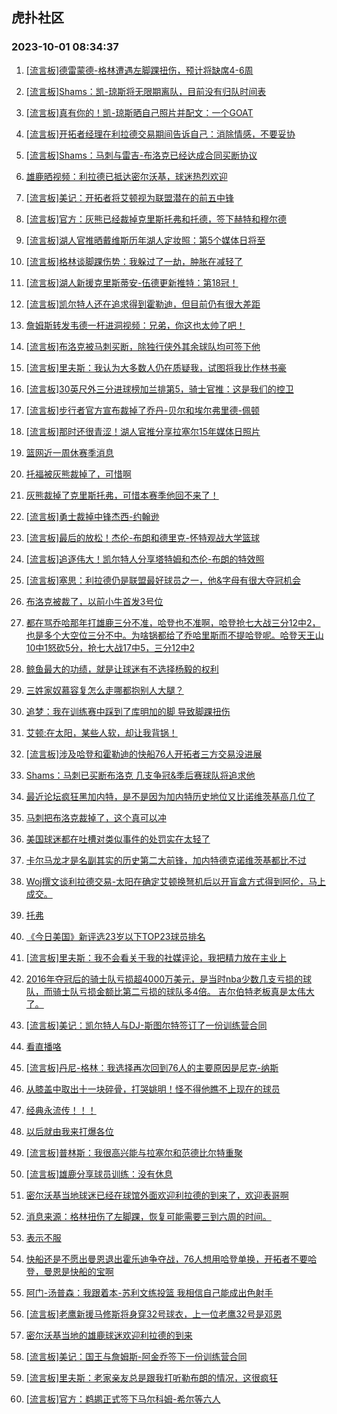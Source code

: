 ## 虎扑社区 
### 2023-10-01 08:34:37

1. [[流言板]德雷蒙德-格林遭遇左脚踝扭伤，预计将缺席4-6周](https://bbs.hupu.com/62291145.html)

2. [[流言板]Shams：凯-琼斯将无限期离队，目前没有归队时间表](https://bbs.hupu.com/62291215.html)

3. [[流言板]真有你的！凯-琼斯晒自己照片并配文：一个GOAT](https://bbs.hupu.com/62289066.html)

4. [[流言板]开拓者经理在利拉德交易期间告诉自己：消除情感，不要妥协](https://bbs.hupu.com/62289401.html)

5. [[流言板]Shams：马刺与雷吉-布洛克已经达成合同买断协议](https://bbs.hupu.com/62291207.html)

6. [雄鹿晒视频：利拉德已抵达密尔沃基，球迷热烈欢迎](https://bbs.hupu.com/62291472.html)

7. [[流言板]美记：开拓者将艾顿视为联盟潜在的前五中锋](https://bbs.hupu.com/62288950.html)

8. [[流言板]官方：灰熊已经裁掉克里斯托弗和托德，签下赫特和穆尔德](https://bbs.hupu.com/62291289.html)

9. [[流言板]湖人官推晒戴维斯历年湖人定妆照：第5个媒体日将至](https://bbs.hupu.com/62291203.html)

10. [[流言板]格林谈脚踝伤势：我躲过了一劫，肿胀在减轻了](https://bbs.hupu.com/62291158.html)

11. [[流言板]湖人新援克里斯蒂安-伍德更新推特：第18冠！](https://bbs.hupu.com/62291186.html)

12. [[流言板]凯尔特人还在追求得到霍勒迪，但目前仍有很大差距](https://bbs.hupu.com/62291443.html)

13. [詹姆斯转发韦德一杆进洞视频：兄弟，你这也太帅了吧！](https://bbs.hupu.com/62291447.html)

14. [[流言板]布洛克被马刺买断，除独行侠外其余球队均可签下他](https://bbs.hupu.com/62291438.html)

15. [[流言板]里夫斯：我认为大多数人仍在质疑我，试图将我比作林书豪](https://bbs.hupu.com/62284885.html)

16. [[流言板]30英尺外三分进球榜加兰排第5，骑士官推：这是我们的控卫](https://bbs.hupu.com/62291306.html)

17. [[流言板]步行者官方宣布裁掉了乔丹-贝尔和埃尔弗里德-佩顿](https://bbs.hupu.com/62291371.html)

18. [[流言板]那时还很青涩！湖人官推分享拉塞尔15年媒体日照片](https://bbs.hupu.com/62291224.html)

19. [篮网近一周休赛季消息](https://bbs.hupu.com/62291127.html)

20. [托福被灰熊裁掉了，可惜啊](https://bbs.hupu.com/62291265.html)

21. [灰熊裁掉了克里斯托弗，可惜本赛季他回不来了！](https://bbs.hupu.com/62291361.html)

22. [[流言板]勇士裁掉中锋杰西-约翰逊](https://bbs.hupu.com/62283854.html)

23. [[流言板]最后的放松！杰伦-布朗和德里克-怀特观战大学篮球](https://bbs.hupu.com/62291334.html)

24. [[流言板]追逐伟大！凯尔特人分享塔特姆和杰伦-布朗的特效照](https://bbs.hupu.com/62291257.html)

25. [[流言板]塞思：利拉德仍是联盟最好球员之一，他&字母有很大夺冠机会](https://bbs.hupu.com/62291510.html)

26. [布洛克被裁了，以前小牛首发3号位](https://bbs.hupu.com/62291343.html)

27. [都在骂乔哈那年打雄鹿三分不准，哈登也不准啊，哈登抢七大战三分12中2，也是多个大空位三分不中。为啥锅都给了乔哈里斯而不提哈登呢。哈登天王山10中1怒砍5分，抢七大战17中5，三分12中2](https://bbs.hupu.com/62291143.html)

28. [鲸鱼最大的功绩，就是让球迷有不选择杨毅的权利](https://bbs.hupu.com/62291384.html)

29. [三姓家奴慕容复怎么走哪都抱别人大腿？](https://bbs.hupu.com/62291409.html)

30. [追梦：我在训练赛中踩到了库明加的脚 导致脚踝扭伤](https://bbs.hupu.com/62291189.html)

31. [艾顿:在太阳，某些人软，却让我背锅！](https://bbs.hupu.com/62291561.html)

32. [[流言板]涉及哈登和霍勒迪的快船76人开拓者三方交易没进展](https://bbs.hupu.com/62283595.html)

33. [Shams：马刺已买断布洛克 几支争冠&季后赛球队将追求他](https://bbs.hupu.com/62291187.html)

34. [最近论坛疯狂黑加内特，是不是因为加内特历史地位又比诺维茨基高几位了](https://bbs.hupu.com/62291076.html)

35. [马刺把布洛克裁掉了，这个真可以冲](https://bbs.hupu.com/62291029.html)

36. [美国球迷都在吐槽对类似事件的处罚实在太轻了](https://bbs.hupu.com/62291040.html)

37. [卡尔马龙才是名副其实的历史第二大前锋，加内特德克诺维茨基都比不过](https://bbs.hupu.com/62291084.html)

38. [Woj撰文谈利拉德交易-太阳在确定艾顿换弩机后以开盲盒方式得到阿伦，马上成交。](https://bbs.hupu.com/62291005.html)

39. [托弗](https://bbs.hupu.com/62291048.html)

40. [《今日美国》新评选23岁以下TOP23球员排名](https://bbs.hupu.com/62285490.html)

41. [[流言板]里夫斯：我不会看关于我的社媒评论，我把精力放在主业上](https://bbs.hupu.com/62284804.html)

42. [2016年夺冠后的骑士队亏损超4000万美元，是当时nba少数几支亏损的球队，而骑士队亏损金额比第二亏损的球队多4倍。  吉尔伯特老板真是太伟大了。](https://bbs.hupu.com/62285874.html)

43. [[流言板]美记：凯尔特人与DJ-斯图尔特签订了一份训练营合同](https://bbs.hupu.com/62289267.html)

44. [看直播咯](https://bbs.hupu.com/62290973.html)

45. [[流言板]丹尼-格林：我选择再次回到76人的主要原因是尼克-纳斯](https://bbs.hupu.com/62288839.html)

46. [从膝盖中取出十一块碎骨，打哭姚明！怪不得他瞧不上现在的球员](https://bbs.hupu.com/62289945.html)

47. [经典永流传！！！](https://bbs.hupu.com/62285727.html)

48. [以后就由我来打爆各位](https://bbs.hupu.com/62286544.html)

49. [[流言板]普林斯：我很高兴能与拉塞尔和范德比尔特重聚](https://bbs.hupu.com/62283737.html)

50. [[流言板]雄鹿分享球员训练：没有休息](https://bbs.hupu.com/62287557.html)

51. [密尔沃基当地球迷已经在球馆外面欢迎利拉德的到来了，欢迎表哥啊](https://bbs.hupu.com/62290898.html)

52. [消息来源：格林扭伤了左脚踝，恢复可能需要三到六周的时间。](https://bbs.hupu.com/62290915.html)

53. [表示不服](https://bbs.hupu.com/62287549.html)

54. [快船还是不愿出曼恩退出霍乐迪争夺战，76人想用哈登单换，开拓者不要哈登，曼恩是快船的宝啊](https://bbs.hupu.com/62290953.html)

55. [阿门-汤普森：我跟着本-苏利文练投篮 我相信自己能成出色射手](https://bbs.hupu.com/62285921.html)

56. [[流言板]老鹰新援马修斯将身穿32号球衣，上一位老鹰32号是邓恩](https://bbs.hupu.com/62289035.html)

57. [密尔沃基当地的雄鹿球迷欢迎利拉德的到来](https://bbs.hupu.com/62290840.html)

58. [[流言板]美记：国王与詹姆斯-阿金乔签下一份训练营合同](https://bbs.hupu.com/62289356.html)

59. [[流言板]里夫斯：老家亲友总是跟我打听勒布朗的情况，这很疯狂](https://bbs.hupu.com/62282366.html)

60. [[流言板]官方：鹈鹕正式签下马尔科姆-希尔等六人](https://bbs.hupu.com/62287749.html)

